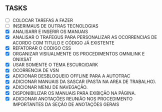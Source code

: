 ## TASKS

- [ ] COLOCAR TAREFAS A FAZER
- [ ] INSERIMAUS DE OUTRAS TECNOLOGIAS
- [X] ANALISARR E INSERIR OS MANUAIS
- [x] ANALISAR O TRAFEGUS PARA PERSONALIZAR AS OCORRENCIAS DE ACORDO COM TITULO E CÓDIGO JÁ EXISTENTE
- [x] REFATORAR O CODIGO CSS
- [x] ORGANIZAR VISIUALMENTE OS PROCEDIMENTOS OMNILINK E ONIXSAT
- [x] USAR SOMENTE O TEMA ESCURO/DARK
- [x] OCORRENCIA DE VSN
- [x] ADICIONAR DESBLOQUEIO OFFLINE PARA A AUTOTRAC
- [x] ADICIONAR MANUAIS DA SASCAR (PASTA NA AREA DE TRABALHO).
- [x] ADICIONAR MENU DE NAVEGAÇÃO.
- [x] DISPONIBILIZAR OS MANUAIS PARA EXIBIÇÃO NA PÁGINA.
- [x] ADICIONAR ANOTAÇÕES REUNIÃO NOS PROCEDIMENTO IMPORTANTES DA SEÇÃO DE ANOTAÇÕES GERAIS
